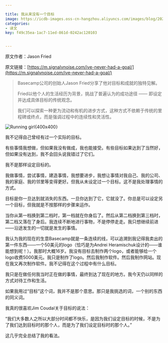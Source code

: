 ```yaml
---

title: 我从来没有一个目标
image: https://icdb-images.oss-cn-hangzhou.aliyuncs.com/images/blog/2023/running-girl-01.png
categories:
- 译文
key: f49c35ea-1ac7-11ed-861d-0242ac120103


---
```

原文作者：Jason Fried

原文链接：[https://m.signalvnoise.com/ive-never-had-a-goal/](https://m.signalvnoise.com/ive-never-had-a-goal/)

> Basecamp公司的创始人Jason Fried分享了他对目标和成就的独特见解。
>
> Fried以他个人的生活经历为背景，挑战了普遍认为的成功途径 —— 即设定并达成具体目标的传统观念。
>
> 我们可以探索一种更为流动和有机的进步方式，这种方式不依赖于传统的里程碑或终点，而是强调过程中的连续性和灵活性。

![Running girl](https://icdb-images.oss-cn-hangzhou.aliyuncs.com/images/blog/2023/running-girl-01.png){400x400}


我不记得自己曾经有过一个实际的目标。

有些事情我想做，但如果我没有做成，我也能接受。有些目标如果达到了当然好，但如果没有达到，我不会回头说我错过了它们。

我不是那样设定目标的。

我做事情，尝试事情，建造事情，我想要进步，我想让事情对我自己、我的公司、我的家庭、我的邻里等变得更好。但我从未设定过一个目标。这不是我处理事情的方式。

目标是你一旦达到就消失的东西。一旦你达到了它，它就没了。你总是可以设定另一个目标，但我就是不按那样的步骤来运作。

当你从第一档换到第二档时，第一档就在你身后了。然后从第二档换到第三档时，第二档又落在了身后。我连续不断地进行事物，不是停停走走。我只想继续前进——沿途发生的一切就是发生的事情。

我认为我的现在的生意Basecamp就是一条连续的线，可以追溯到我记得我卖出的第一件东西——一个50美元的logo（恰巧是为Andrei Heramischuk设计的——谁能想到呢！）。我那时大概16岁。我没有目标去制作两个logo，或者能够给一个logo收费5000美元。我只是制作了logo。然后我制作软件。然后我制作网站。现在我又再次制作软件。我不记得在这个过程中有什么目标。

我只是在做任何我当时正在做的事情，最终到达了现在的地方。我今天仍以同样的方式对待工作和生活。

如果我用过“目标”这个词，我并不是那个意思。那只是我挑选的词，一个别的东西的同义词。

我真的很喜欢Jim Coudal关于目标的说法：

“我们大多数人之所以大部分时间都不快乐，是因为我们设定目标的时候，不是为了我们达到目标时的那个人，而是为了我们设定目标时的那个人。”

这几乎完全总结了我的看法。
